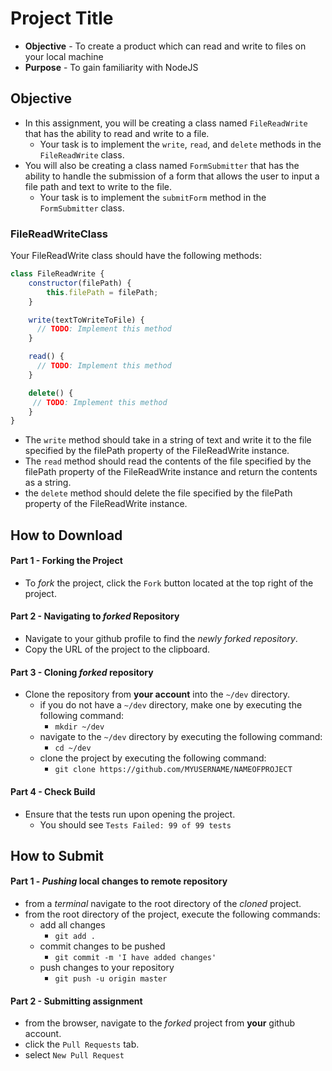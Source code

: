 # Project Title

* **Objective** - To create a product which can read and write to files on your local machine
* **Purpose** - To gain familiarity with NodeJS




## Objective
* In this assignment, you will be creating a class named `FileReadWrite` that has the ability to read and write to a file.
  * Your task is to implement the `write`, `read`, and `delete` methods in the `FileReadWrite` class.
* You will also be creating a class named `FormSubmitter` that has the ability to handle the submission of a form that allows the user to input a file path and text to write to the file.
  * Your task is to implement the `submitForm` method in the `FormSubmitter` class.


### FileReadWriteClass

Your FileReadWrite class should have the following methods:

```js
class FileReadWrite {
    constructor(filePath) {
        this.filePath = filePath;
    }

    write(textToWriteToFile) {
      // TODO: Implement this method
    }

    read() {
      // TODO: Implement this method
    }

    delete() {
     // TODO: Implement this method
    }
}
```

* The `write` method should take in a string of text and write it to the file specified by the filePath property of the FileReadWrite instance.
* The `read` method should read the contents of the file specified by the filePath property of the FileReadWrite instance and return the contents as a string.
* the `delete` method should delete the file specified by the filePath property of the FileReadWrite instance.




## How to Download

#### Part 1 - Forking the Project
* To _fork_ the project, click the `Fork` button located at the top right of the project.


#### Part 2 - Navigating to _forked_ Repository
* Navigate to your github profile to find the _newly forked repository_.
* Copy the URL of the project to the clipboard.

#### Part 3 - Cloning _forked_ repository
* Clone the repository from **your account** into the `~/dev` directory.
  * if you do not have a `~/dev` directory, make one by executing the following command:
    * `mkdir ~/dev`
  * navigate to the `~/dev` directory by executing the following command:
    * `cd ~/dev`
  * clone the project by executing the following command:
    * `git clone https://github.com/MYUSERNAME/NAMEOFPROJECT`

#### Part 4 - Check Build
* Ensure that the tests run upon opening the project.
    * You should see `Tests Failed: 99 of 99 tests`







## How to Submit

#### Part 1 -  _Pushing_ local changes to remote repository
* from a _terminal_ navigate to the root directory of the _cloned_ project.
* from the root directory of the project, execute the following commands:
    * add all changes
      * `git add .`
    * commit changes to be pushed
      * `git commit -m 'I have added changes'`
    * push changes to your repository
      * `git push -u origin master`

#### Part 2 - Submitting assignment
* from the browser, navigate to the _forked_ project from **your** github account.
* click the `Pull Requests` tab.
* select `New Pull Request`
